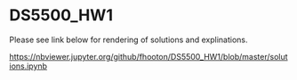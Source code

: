 # DS5500_HW1

Please see link below for rendering of solutions and explinations.

https://nbviewer.jupyter.org/github/fhooton/DS5500_HW1/blob/master/solutions.ipynb
